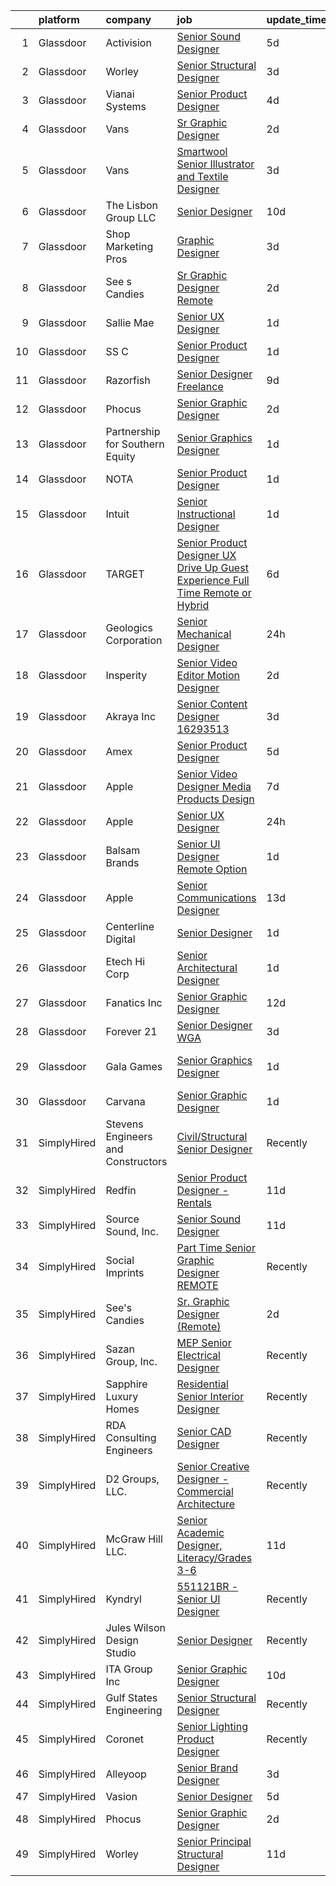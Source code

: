 

|    | platform    | company                            | job                                                                                                                                                                                                                                                                                                                                                                                                                                                                                                                                                                                                                                                                                                                                                                                                                                                                                                          | update_time   | location               |
|---:|:------------|:-----------------------------------|:-------------------------------------------------------------------------------------------------------------------------------------------------------------------------------------------------------------------------------------------------------------------------------------------------------------------------------------------------------------------------------------------------------------------------------------------------------------------------------------------------------------------------------------------------------------------------------------------------------------------------------------------------------------------------------------------------------------------------------------------------------------------------------------------------------------------------------------------------------------------------------------------------------------|:--------------|:-----------------------|
|  1 | Glassdoor   | Activision                         | [Senior Sound Designer](https://www.glassdoor.com/partner/jobListing.htm?pos=104&ao=1136043&s=58&guid=00000183074bec309bb56ca4423f4bc1&src=GD_JOB_AD&t=SR&vt=w&cs=1_f3c837d1&cb=1662274760067&jobListingId=1008101904556&jrtk=3-0-1gc3knr2fjopn801-1gc3knr2vi6i2800-cf43c1a0fca2401a-)                                                                                                                                                                                                                                                                                                                                                                                                                                                                                                                                                                                                                       | 5d            | Foster City, CA        |
|  2 | Glassdoor   | Worley                             | [Senior Structural Designer](https://www.glassdoor.com/partner/jobListing.htm?pos=105&ao=1136043&s=58&guid=00000183074bec309bb56ca4423f4bc1&src=GD_JOB_AD&t=SR&vt=w&cs=1_f10e4342&cb=1662274760067&jobListingId=1008107318095&jrtk=3-0-1gc3knr2fjopn801-1gc3knr2vi6i2800-bf0f7b0e5c1fded9-)                                                                                                                                                                                                                                                                                                                                                                                                                                                                                                                                                                                                                  | 3d            | Concord, CA            |
|  3 | Glassdoor   | Vianai Systems                     | [Senior Product Designer](https://www.glassdoor.com/partner/jobListing.htm?pos=124&ao=1136043&s=58&guid=00000183074bec309bb56ca4423f4bc1&src=GD_JOB_AD&t=SR&vt=w&ea=1&cs=1_36bb8589&cb=1662274760068&jobListingId=1008104221832&jrtk=3-0-1gc3knr2fjopn801-1gc3knr2vi6i2800-51b13e17ad5f8ddb-)                                                                                                                                                                                                                                                                                                                                                                                                                                                                                                                                                                                                                | 4d            | Remote                 |
|  4 | Glassdoor   | Vans                               | [Sr  Graphic Designer](https://www.glassdoor.com/partner/jobListing.htm?pos=106&ao=1136043&s=58&guid=00000183074bec309bb56ca4423f4bc1&src=GD_JOB_AD&t=SR&vt=w&ea=1&cs=1_33106860&cb=1662274760067&jobListingId=1008110714645&jrtk=3-0-1gc3knr2fjopn801-1gc3knr2vi6i2800-187dafb01af30ff3-)                                                                                                                                                                                                                                                                                                                                                                                                                                                                                                                                                                                                                   | 2d            | Stockton, CA           |
|  5 | Glassdoor   | Vans                               | [Smartwool  Senior Illustrator and Textile Designer](https://www.glassdoor.com/partner/jobListing.htm?pos=129&ao=1136043&s=58&guid=00000183074bec309bb56ca4423f4bc1&src=GD_JOB_AD&t=SR&vt=w&cs=1_f377b1a1&cb=1662274760069&jobListingId=1008105914708&jrtk=3-0-1gc3knr2fjopn801-1gc3knr2vi6i2800-f4f57f6c0fafb51a-)                                                                                                                                                                                                                                                                                                                                                                                                                                                                                                                                                                                          | 3d            | Denver, CO             |
|  6 | Glassdoor   | The Lisbon Group  LLC              | [Senior Designer](https://www.glassdoor.com/partner/jobListing.htm?pos=123&ao=1136043&s=58&guid=00000183074bec309bb56ca4423f4bc1&src=GD_JOB_AD&t=SR&vt=w&ea=1&cs=1_b9b63f80&cb=1662274760068&jobListingId=1008092411025&jrtk=3-0-1gc3knr2fjopn801-1gc3knr2vi6i2800-15808e763902b213-)                                                                                                                                                                                                                                                                                                                                                                                                                                                                                                                                                                                                                        | 10d           | Houston, TX            |
|  7 | Glassdoor   | Shop Marketing Pros                | [Graphic Designer](https://www.glassdoor.com/partner/jobListing.htm?pos=101&ao=1110586&s=58&guid=00000183074bec309bb56ca4423f4bc1&src=GD_JOB_AD&t=SR&vt=w&cs=1_6c015af4&cb=1662274760066&jobListingId=1008106685149&cpc=AC285F3A3ECA6BB0&jrtk=3-0-1gc3knr2fjopn801-1gc3knr2vi6i2800-1e5450f6cbd41cd0--6NYlbfkN0DnTJ3xfjzt2ELn4kEqc-7-tLkxQ1NV7wDx75Ziu13nDF3carm4JZxqQO1ZtaAo41zz1DATBbo5JSuMcqSf7J17RowlHfkSAHKVp9LaY-W_4ymO_4tFNpELogX79y-e1zo73cjFscyYccQxyxRgr6IvDdL2YL2qTRBrlh9V64i51xUTHwa--rcBcoQgVlk5y567TIyBwIFnxscms0PMPHmDBGqG5YPF2w2l7T55IBANjLTmrvctZXqc0FP0Ii9MqBdet2lNw-V9G-3xc1pn5O1Ywe51KtZodJ-AYRzIx2mgsU7xu5TivrRZfY0EVuHPig5uIdq1OQfUlt61gvNbAFf3E9AXVC5SKNxcEpRauEYkrvWRxfHyTC7TdJejr6W1IFAss5fQKSlrwhzXLbHT_AViXzEeS6UMlnauP9MrXj9tchYs2_Xz3yWEDRICEMJjjiE642SZAVo63BMQxdvpT0MS)                                                                                                       | 3d            | Remote                 |
|  8 | Glassdoor   | See s Candies                      | [Sr  Graphic Designer  Remote ](https://www.glassdoor.com/partner/jobListing.htm?pos=103&ao=1136043&s=58&guid=00000183074bec309bb56ca4423f4bc1&src=GD_JOB_AD&t=SR&vt=w&ea=1&cs=1_ab3fb326&cb=1662274760067&jobListingId=1008111619504&jrtk=3-0-1gc3knr2fjopn801-1gc3knr2vi6i2800-e01715df2179d76c-)                                                                                                                                                                                                                                                                                                                                                                                                                                                                                                                                                                                                          | 2d            | Daytona Beach, FL      |
|  9 | Glassdoor   | Sallie Mae                         | [Senior UX Designer](https://www.glassdoor.com/partner/jobListing.htm?pos=119&ao=1136043&s=58&guid=00000183074bec309bb56ca4423f4bc1&src=GD_JOB_AD&t=SR&vt=w&cs=1_28523556&cb=1662274760068&jobListingId=1008114233324&jrtk=3-0-1gc3knr2fjopn801-1gc3knr2vi6i2800-7ff4eda7a9b5fbb3-)                                                                                                                                                                                                                                                                                                                                                                                                                                                                                                                                                                                                                          | 1d            | Remote                 |
| 10 | Glassdoor   | SS C                               | [Senior Product Designer](https://www.glassdoor.com/partner/jobListing.htm?pos=125&ao=1136043&s=58&guid=00000183074bec309bb56ca4423f4bc1&src=GD_JOB_AD&t=SR&vt=w&cs=1_3365f821&cb=1662274760068&jobListingId=1008114454274&jrtk=3-0-1gc3knr2fjopn801-1gc3knr2vi6i2800-5eb1e09f90d2195a-)                                                                                                                                                                                                                                                                                                                                                                                                                                                                                                                                                                                                                     | 1d            | Remote                 |
| 11 | Glassdoor   | Razorfish                          | [Senior Designer  Freelance ](https://www.glassdoor.com/partner/jobListing.htm?pos=109&ao=1136043&s=58&guid=00000183074bec309bb56ca4423f4bc1&src=GD_JOB_AD&t=SR&vt=w&ea=1&cs=1_faa4cd40&cb=1662274760067&jobListingId=1008095529967&jrtk=3-0-1gc3knr2fjopn801-1gc3knr2vi6i2800-6217769ca13291f9-)                                                                                                                                                                                                                                                                                                                                                                                                                                                                                                                                                                                                            | 9d            | Austin, TX             |
| 12 | Glassdoor   | Phocus                             | [Senior Graphic Designer](https://www.glassdoor.com/partner/jobListing.htm?pos=120&ao=1136043&s=58&guid=00000183074bec309bb56ca4423f4bc1&src=GD_JOB_AD&t=SR&vt=w&ea=1&cs=1_7d577c9b&cb=1662274760068&jobListingId=1008111381825&jrtk=3-0-1gc3knr2fjopn801-1gc3knr2vi6i2800-582f19a06f99d84a-)                                                                                                                                                                                                                                                                                                                                                                                                                                                                                                                                                                                                                | 2d            | Remote                 |
| 13 | Glassdoor   | Partnership for Southern Equity    | [Senior Graphics Designer](https://www.glassdoor.com/partner/jobListing.htm?pos=107&ao=1136043&s=58&guid=00000183074bec309bb56ca4423f4bc1&src=GD_JOB_AD&t=SR&vt=w&ea=1&cs=1_25d4b5d8&cb=1662274760067&jobListingId=1008113346762&jrtk=3-0-1gc3knr2fjopn801-1gc3knr2vi6i2800-bb794e07ec98ff5a-)                                                                                                                                                                                                                                                                                                                                                                                                                                                                                                                                                                                                               | 1d            | Atlanta, GA            |
| 14 | Glassdoor   | NOTA                               | [Senior Product Designer](https://www.glassdoor.com/partner/jobListing.htm?pos=118&ao=1136043&s=58&guid=00000183074bec309bb56ca4423f4bc1&src=GD_JOB_AD&t=SR&vt=w&ea=1&cs=1_5b116f0e&cb=1662274760068&jobListingId=1008114354818&jrtk=3-0-1gc3knr2fjopn801-1gc3knr2vi6i2800-955c0a57926c6391-)                                                                                                                                                                                                                                                                                                                                                                                                                                                                                                                                                                                                                | 1d            | California City, CA    |
| 15 | Glassdoor   | Intuit                             | [Senior Instructional Designer](https://www.glassdoor.com/partner/jobListing.htm?pos=108&ao=1136043&s=58&guid=00000183074bec309bb56ca4423f4bc1&src=GD_JOB_AD&t=SR&vt=w&cs=1_c01a5e48&cb=1662274760067&jobListingId=1008113808398&jrtk=3-0-1gc3knr2fjopn801-1gc3knr2vi6i2800-8b58daef412668e5-)                                                                                                                                                                                                                                                                                                                                                                                                                                                                                                                                                                                                               | 1d            | Arizona City, AZ       |
| 16 | Glassdoor   | TARGET                             | [Senior Product Designer  UX    Drive Up Guest Experience  Full Time Remote or Hybrid ](https://www.glassdoor.com/partner/jobListing.htm?pos=126&ao=1136043&s=58&guid=00000183074bec309bb56ca4423f4bc1&src=GD_JOB_AD&t=SR&vt=w&cs=1_68867db1&cb=1662274760068&jobListingId=1008098794991&jrtk=3-0-1gc3knr2fjopn801-1gc3knr2vi6i2800-d0e606ebdef937c8-)                                                                                                                                                                                                                                                                                                                                                                                                                                                                                                                                                       | 6d            | Minneapolis, MN        |
| 17 | Glassdoor   | Geologics Corporation              | [Senior Mechanical Designer](https://www.glassdoor.com/partner/jobListing.htm?pos=113&ao=1136043&s=58&guid=00000183074bec309bb56ca4423f4bc1&src=GD_JOB_AD&t=SR&vt=w&cs=1_7daeef93&cb=1662274760068&jobListingId=1008115907531&jrtk=3-0-1gc3knr2fjopn801-1gc3knr2vi6i2800-0024d59e18d90925-)                                                                                                                                                                                                                                                                                                                                                                                                                                                                                                                                                                                                                  | 24h           | San Jose, CA           |
| 18 | Glassdoor   | Insperity                          | [Senior Video Editor Motion Designer](https://www.glassdoor.com/partner/jobListing.htm?pos=102&ao=1110586&s=58&guid=00000183074bec309bb56ca4423f4bc1&src=GD_JOB_AD&t=SR&vt=w&ea=1&cs=1_2d20ae52&cb=1662274760067&jobListingId=1008112038946&cpc=9908D8D4413DBB8A&jrtk=3-0-1gc3knr2fjopn801-1gc3knr2vi6i2800-8beb0912ab9a0f93--6NYlbfkN0CYobNcY6DSafIfVw4UC03nkRxBD9fUy2suPwabomlLTrOJxnYoONs4woGUWHONn1-87V9_ol4L_4csprHIj_PjGI-cDgXqXsDELLxFpO30PlHaxOsaLUJehk6fw_x_9pWW5T_ELZ95HJDXpOo9DrOWTajoKGFF2fs6QW5Qb1tVD0y3yhQZss6lzYI3Fmu_kXQ0N3EJCkrsvNxpwKFFNTIJ5pRbzuDnBxg0v6sNIkWKwvT30zlgIUwi-JzANo76Dbzyj2pRxCbVrAeVC_j1bnV07GlhyYRZBzCDWnXFZI2A6e8sDYyylWHfvEfoaKlXXpuvKiNtw4llfQfsbC-CBOTXAy6dLy8T62aP6w-EGvkT4csXReuesEe-kSLuPV1BmtshqBzz_HFj9gyMinapJ2LOCUw-ueCFfyWnp-qx7wr-CTP9f-i9HBRVmHM2aKUxlStPCNUMFjXeWXKdGLtZGVzniX03Kr55QaVcYYXEDtVFEr-oimYOdk8tfuXpYlyCt-R4EqvzTkKhJtDzn2E1UyVQnc9ehDYmbvY%3D) | 2d            | Kingwood, TX           |
| 19 | Glassdoor   | Akraya Inc                         | [Senior Content Designer  16293513](https://www.glassdoor.com/partner/jobListing.htm?pos=111&ao=1136043&s=58&guid=00000183074bec309bb56ca4423f4bc1&src=GD_JOB_AD&t=SR&vt=w&cs=1_adb4b6da&cb=1662274760067&jobListingId=1008106993900&jrtk=3-0-1gc3knr2fjopn801-1gc3knr2vi6i2800-056608de6874a280-)                                                                                                                                                                                                                                                                                                                                                                                                                                                                                                                                                                                                           | 3d            | Mountain View, CA      |
| 20 | Glassdoor   | Amex                               | [Senior Product Designer](https://www.glassdoor.com/partner/jobListing.htm?pos=130&ao=1136043&s=58&guid=00000183074bec309bb56ca4423f4bc1&src=GD_JOB_AD&t=SR&vt=w&cs=1_19cf407e&cb=1662274760069&jobListingId=1008101662841&jrtk=3-0-1gc3knr2fjopn801-1gc3knr2vi6i2800-3850ae17bbda4d9b-)                                                                                                                                                                                                                                                                                                                                                                                                                                                                                                                                                                                                                     | 5d            | Atlanta, GA            |
| 21 | Glassdoor   | Apple                              | [Senior Video Designer  Media Products Design](https://www.glassdoor.com/partner/jobListing.htm?pos=127&ao=1136043&s=58&guid=00000183074bec309bb56ca4423f4bc1&src=GD_JOB_AD&t=SR&vt=w&cs=1_0a35af4b&cb=1662274760069&jobListingId=1008098723015&jrtk=3-0-1gc3knr2fjopn801-1gc3knr2vi6i2800-13b63b2cde520573-)                                                                                                                                                                                                                                                                                                                                                                                                                                                                                                                                                                                                | 7d            | Culver City, CA        |
| 22 | Glassdoor   | Apple                              | [Senior UX Designer](https://www.glassdoor.com/partner/jobListing.htm?pos=115&ao=1136043&s=58&guid=00000183074bec309bb56ca4423f4bc1&src=GD_JOB_AD&t=SR&vt=w&cs=1_6bc2b144&cb=1662274760068&jobListingId=1008115989624&jrtk=3-0-1gc3knr2fjopn801-1gc3knr2vi6i2800-c6f47907c1d486db-)                                                                                                                                                                                                                                                                                                                                                                                                                                                                                                                                                                                                                          | 24h           | Cupertino, CA          |
| 23 | Glassdoor   | Balsam Brands                      | [Senior UI Designer  Remote Option ](https://www.glassdoor.com/partner/jobListing.htm?pos=116&ao=1136043&s=58&guid=00000183074bec309bb56ca4423f4bc1&src=GD_JOB_AD&t=SR&vt=w&cs=1_5deee584&cb=1662274760068&jobListingId=1008115171591&jrtk=3-0-1gc3knr2fjopn801-1gc3knr2vi6i2800-48fa77aab38a6b4b-)                                                                                                                                                                                                                                                                                                                                                                                                                                                                                                                                                                                                          | 1d            | Redwood City, CA       |
| 24 | Glassdoor   | Apple                              | [Senior Communications Designer](https://www.glassdoor.com/partner/jobListing.htm?pos=121&ao=1136043&s=58&guid=00000183074bec309bb56ca4423f4bc1&src=GD_JOB_AD&t=SR&vt=w&cs=1_a767d0d3&cb=1662274760068&jobListingId=1008084546100&jrtk=3-0-1gc3knr2fjopn801-1gc3knr2vi6i2800-08ee35b6f1cbdeb0-)                                                                                                                                                                                                                                                                                                                                                                                                                                                                                                                                                                                                              | 13d           | Cupertino, CA          |
| 25 | Glassdoor   | Centerline Digital                 | [Senior Designer](https://www.glassdoor.com/partner/jobListing.htm?pos=122&ao=1136043&s=58&guid=00000183074bec309bb56ca4423f4bc1&src=GD_JOB_AD&t=SR&vt=w&ea=1&cs=1_fa566af4&cb=1662274760068&jobListingId=1008114777065&jrtk=3-0-1gc3knr2fjopn801-1gc3knr2vi6i2800-0bee533aa5655bd8-)                                                                                                                                                                                                                                                                                                                                                                                                                                                                                                                                                                                                                        | 1d            | Remote                 |
| 26 | Glassdoor   | Etech Hi Corp                      | [Senior Architectural Designer](https://www.glassdoor.com/partner/jobListing.htm?pos=128&ao=1136043&s=58&guid=00000183074bec309bb56ca4423f4bc1&src=GD_JOB_AD&t=SR&vt=w&ea=1&cs=1_991551dc&cb=1662274760069&jobListingId=1008114359733&jrtk=3-0-1gc3knr2fjopn801-1gc3knr2vi6i2800-31f5f7ac5766f2a4-)                                                                                                                                                                                                                                                                                                                                                                                                                                                                                                                                                                                                          | 1d            | San Marino, CA         |
| 27 | Glassdoor   | Fanatics Inc                       | [Senior Graphic Designer](https://www.glassdoor.com/partner/jobListing.htm?pos=110&ao=1136043&s=58&guid=00000183074bec309bb56ca4423f4bc1&src=GD_JOB_AD&t=SR&vt=w&cs=1_c2a8172f&cb=1662274760067&jobListingId=1008086028145&jrtk=3-0-1gc3knr2fjopn801-1gc3knr2vi6i2800-15e2c481f8aaeea7-)                                                                                                                                                                                                                                                                                                                                                                                                                                                                                                                                                                                                                     | 12d           | Remote                 |
| 28 | Glassdoor   | Forever 21                         | [Senior Designer   WGA ](https://www.glassdoor.com/partner/jobListing.htm?pos=117&ao=1136043&s=58&guid=00000183074bec309bb56ca4423f4bc1&src=GD_JOB_AD&t=SR&vt=w&cs=1_49f6d067&cb=1662274760068&jobListingId=1008105506317&jrtk=3-0-1gc3knr2fjopn801-1gc3knr2vi6i2800-3dfbe14a05997618-)                                                                                                                                                                                                                                                                                                                                                                                                                                                                                                                                                                                                                      | 3d            | Los Angeles, CA        |
| 29 | Glassdoor   | Gala Games                         | [Senior Graphics Designer](https://www.glassdoor.com/partner/jobListing.htm?pos=114&ao=1136043&s=58&guid=00000183074bec309bb56ca4423f4bc1&src=GD_JOB_AD&t=SR&vt=w&ea=1&cs=1_8e5520c6&cb=1662274760068&jobListingId=1008114746449&jrtk=3-0-1gc3knr2fjopn801-1gc3knr2vi6i2800-88a24e7af41e1b80-)                                                                                                                                                                                                                                                                                                                                                                                                                                                                                                                                                                                                               | 1d            | San Francisco, CA      |
| 30 | Glassdoor   | Carvana                            | [Senior Graphic Designer](https://www.glassdoor.com/partner/jobListing.htm?pos=112&ao=1136043&s=58&guid=00000183074bec309bb56ca4423f4bc1&src=GD_JOB_AD&t=SR&vt=w&ea=1&cs=1_e4b79ea6&cb=1662274760067&jobListingId=1008114501586&jrtk=3-0-1gc3knr2fjopn801-1gc3knr2vi6i2800-74e5c688255c31b6-)                                                                                                                                                                                                                                                                                                                                                                                                                                                                                                                                                                                                                | 1d            | Phoenix, AZ            |
| 31 | SimplyHired | Stevens Engineers and Constructors | [Civil/Structural Senior Designer](https://www.simplyhired.com/job/CxUaEN8dHHm_tOCkseJp1lduIx8_GlljMH0fbuFe-xzUMLzILwZKwA?q=senior+designer)                                                                                                                                                                                                                                                                                                                                                                                                                                                                                                                                                                                                                                                                                                                                                                 | Recently      | Middleburg Heights, OH |
| 32 | SimplyHired | Redfin                             | [Senior Product Designer - Rentals](https://www.simplyhired.com/job/juyxHRJA69aNxXJNzsu2se_TWcYFQM9lAvOQ-QHF68U_RFlZmRCiGg?q=senior+designer)                                                                                                                                                                                                                                                                                                                                                                                                                                                                                                                                                                                                                                                                                                                                                                | 11d           | Remote                 |
| 33 | SimplyHired | Source Sound, Inc.                 | [Senior Sound Designer](https://www.simplyhired.com/job/mw3datBFZnSnzm3SFniNFlYC60OHbjYX1kgvM61bk-lO-0QBaaabnQ?q=senior+designer)                                                                                                                                                                                                                                                                                                                                                                                                                                                                                                                                                                                                                                                                                                                                                                            | 11d           | Remote                 |
| 34 | SimplyHired | Social Imprints                    | [Part Time Senior Graphic Designer REMOTE](https://www.simplyhired.com/job/-zvFLBpSZsjrGLrKqmMI4i2VH5-GlD9yud5bcwzox6-3mdu-ZL9olg?q=senior+designer)                                                                                                                                                                                                                                                                                                                                                                                                                                                                                                                                                                                                                                                                                                                                                         | Recently      | Remote                 |
| 35 | SimplyHired | See's Candies                      | [Sr. Graphic Designer (Remote)](https://www.simplyhired.com/job/E6trm_yrOxyY09d_yIvFzyphiXaLV6KKhKOFsVXeSsv-_VfZttJMcg?q=senior+designer)                                                                                                                                                                                                                                                                                                                                                                                                                                                                                                                                                                                                                                                                                                                                                                    | 2d            | Daytona Beach, FL      |
| 36 | SimplyHired | Sazan Group, Inc.                  | [MEP Senior Electrical Designer](https://www.simplyhired.com/job/SwdumVZzOq8fLFZDUFgnemgvlM40NMPrA3TLPTFsBLPp6kejTdNT6g?q=senior+designer)                                                                                                                                                                                                                                                                                                                                                                                                                                                                                                                                                                                                                                                                                                                                                                   | Recently      | Seattle, WA            |
| 37 | SimplyHired | Sapphire Luxury Homes              | [Residential Senior Interior Designer](https://www.simplyhired.com/job/648WfjTuDbgH_PYTY29wEJT9jEPZBkBrdL_VJXnjOQbxCFThlLi3sw?q=senior+designer)                                                                                                                                                                                                                                                                                                                                                                                                                                                                                                                                                                                                                                                                                                                                                             | Recently      | Bloomfield Hills, MI   |
| 38 | SimplyHired | RDA Consulting Engineers           | [Senior CAD Designer](https://www.simplyhired.com/job/vENouLNEc17Izi_TDwTME8PJFtkMGYPvZMEeInCI4_VohSS3NaQ29w?q=senior+designer)                                                                                                                                                                                                                                                                                                                                                                                                                                                                                                                                                                                                                                                                                                                                                                              | Recently      | Naples, FL             |
| 39 | SimplyHired | D2 Groups, LLC.                    | [Senior Creative Designer - Commercial Architecture](https://www.simplyhired.com/job/Yzphuvu4v4KIeGAg97r-GC4K2aaGuq7WuIAfSSpOBYl9P_dmzDtnLw?q=senior+designer)                                                                                                                                                                                                                                                                                                                                                                                                                                                                                                                                                                                                                                                                                                                                               | Recently      | King of Prussia, PA    |
| 40 | SimplyHired | McGraw Hill LLC.                   | [Senior Academic Designer, Literacy/Grades 3-6](https://www.simplyhired.com/job/5Yq6-bs39d-lRkUh8JQWPX-UP1m7gNcrGKxP0EYEAsOLbysUq9UzSg?q=senior+designer)                                                                                                                                                                                                                                                                                                                                                                                                                                                                                                                                                                                                                                                                                                                                                    | 11d           | Remote                 |
| 41 | SimplyHired | Kyndryl                            | [551121BR - Senior UI Designer](https://www.simplyhired.com/job/ln0q34g6s9axBOm-rTUWAVtLoFSFqQUKmESbQP3-Av_kUwzfaMU9MQ?q=senior+designer)                                                                                                                                                                                                                                                                                                                                                                                                                                                                                                                                                                                                                                                                                                                                                                    | Recently      | Remote                 |
| 42 | SimplyHired | Jules Wilson Design Studio         | [Senior Designer](https://www.simplyhired.com/job/um-jSQigirv5rXCkCfNjjpN8gsg94xzMf2hXJsskP_AdH3eDE8lgjw?q=senior+designer)                                                                                                                                                                                                                                                                                                                                                                                                                                                                                                                                                                                                                                                                                                                                                                                  | Recently      | San Diego, CA          |
| 43 | SimplyHired | ITA Group Inc                      | [Senior Graphic Designer](https://www.simplyhired.com/job/BnSPKgJJIKWfEFQcx0KdpCYwrSN1L8K-SSemDkQwOODRe1x3JSnYhA?q=senior+designer)                                                                                                                                                                                                                                                                                                                                                                                                                                                                                                                                                                                                                                                                                                                                                                          | 10d           | West Des Moines, IA    |
| 44 | SimplyHired | Gulf States Engineering            | [Senior Structural Designer](https://www.simplyhired.com/job/sWJd1AGBak9VNt3CPVsgwTwNrV3bBNKewzpRUnDXFBcJp5E1I2CC8Q?q=senior+designer)                                                                                                                                                                                                                                                                                                                                                                                                                                                                                                                                                                                                                                                                                                                                                                       | Recently      | Mobile, AL             |
| 45 | SimplyHired | Coronet                            | [Senior Lighting Product Designer](https://www.simplyhired.com/job/RfGhSWtuJ_lg6SsxwQD_ajD3-LAV4Tdv2X1UfMnbVnV2FPULJvEhtw?q=senior+designer)                                                                                                                                                                                                                                                                                                                                                                                                                                                                                                                                                                                                                                                                                                                                                                 | Recently      | Totowa, NJ             |
| 46 | SimplyHired | Alleyoop                           | [Senior Brand Designer](https://www.simplyhired.com/job/8VkU8Eq2rYHpuhuhpsYDeS0OAWQBxqmszXqE-WxUbxPqbd78BlqdmA?q=senior+designer)                                                                                                                                                                                                                                                                                                                                                                                                                                                                                                                                                                                                                                                                                                                                                                            | 3d            | Remote                 |
| 47 | SimplyHired | Vasion                             | [Senior Designer](https://www.simplyhired.com/job/4Vfy2O1_PjUoPY1vjvR6uJiYNOMav2b-sEyTX7D9mB1UpKdvX7pHzg?q=senior+designer)                                                                                                                                                                                                                                                                                                                                                                                                                                                                                                                                                                                                                                                                                                                                                                                  | 5d            | Lehi, UT               |
| 48 | SimplyHired | Phocus                             | [Senior Graphic Designer](https://www.simplyhired.com/job/KDCUqZwSlowd4tnsbH_pXZE2SaXCp5fXXXJgbKtEH-XkL6XW8yQ4Lg?q=senior+designer)                                                                                                                                                                                                                                                                                                                                                                                                                                                                                                                                                                                                                                                                                                                                                                          | 2d            | Remote                 |
| 49 | SimplyHired | Worley                             | [Senior Principal Structural Designer](https://www.simplyhired.com/job/tCpmCNfC_3hPcprC-0hW9E2JWaeXFiFt2x9BoGAzyRtmm1MkbsCvKQ?q=senior+designer)                                                                                                                                                                                                                                                                                                                                                                                                                                                                                                                                                                                                                                                                                                                                                             | 11d           | Houston, TX            |